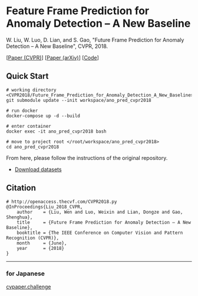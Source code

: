 # Feature Frame Prediction for Anomaly Detection – A New Baseline
W. Liu, W. Luo, D. Lian, and S. Gao, "Future Frame Prediction for Anomaly Detection – A New Baseline", CVPR, 2018.

[[Paper (CVPR)](http://openaccess.thecvf.com/content_cvpr_2018/papers/Liu_Future_Frame_Prediction_CVPR_2018_paper.pdf)]
[[Paper (arXiv)](https://arxiv.org/pdf/1712.09867.pdf)]
[[Code](https://github.com/StevenLiuWen/ano_pred_cvpr2018)]


## Quick Start

```
# working directory <CVPR2018/Future_Frame_Prediction_for_Anomaly_Detection_A_New_Baseline>
git submodule update --init workspace/ano_pred_cvpr2018

# run docker
docker-compose up -d --build

# enter container
docker exec -it ano_pred_cvpr2018 bash

# move to project root </root/workspace/ano_pred_cvpr2018>
cd ano_pred_cvpr2018
```

From here, please follow the instructions of the original repository.

  - [Download datasets](https://github.com/StevenLiuWen/ano_pred_cvpr2018#2-download-datasets)


## Citation

```
# http://openaccess.thecvf.com/CVPR2018.py
@InProceedings{Liu_2018_CVPR,
    author    = {Liu, Wen and Luo, Weixin and Lian, Dongze and Gao, Shenghua},
    title     = {Future Frame Prediction for Anomaly Detection – A New Baseline},
    booktitle = {The IEEE Conference on Computer Vision and Pattern Recognition (CVPR)},
    month     = {June},
    year      = {2018}
}
```

---

### for Japanese

[cvpaper.challenge](https://cvpaperchallenge.github.io/CVPR2018_Survey/#/ID_Future_Frame_Prediction_for_Anomaly_Detection_A_New_Baseline)

